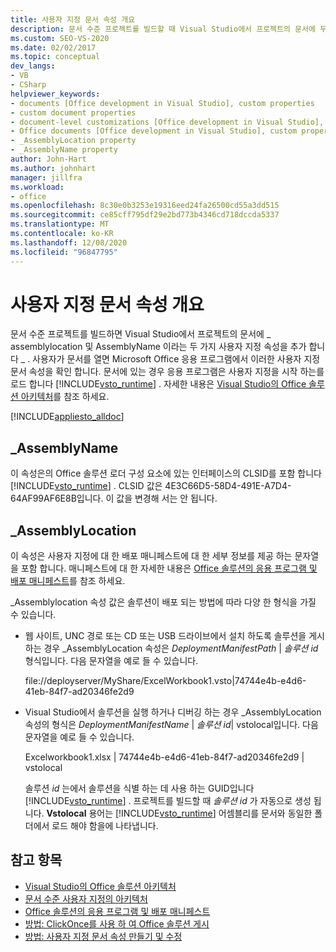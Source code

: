 ```yaml
---
title: 사용자 지정 문서 속성 개요
description: 문서 수준 프로젝트를 빌드할 때 Visual Studio에서 프로젝트의 문서에 두 가지 사용자 지정 속성을 추가 하는 방법에 대해 알아봅니다.
ms.custom: SEO-VS-2020
ms.date: 02/02/2017
ms.topic: conceptual
dev_langs:
- VB
- CSharp
helpviewer_keywords:
- documents [Office development in Visual Studio], custom properties
- custom document properties
- document-level customizations [Office development in Visual Studio], custom properties
- Office documents [Office development in Visual Studio], custom properties
- _AssemblyLocation property
- _AssemblyName property
author: John-Hart
ms.author: johnhart
manager: jillfra
ms.workload:
- office
ms.openlocfilehash: 8c30e0b3253e19316eed24fa26500cd55a3dd515
ms.sourcegitcommit: ce85cff795df29e2bd773b4346cd718dccda5337
ms.translationtype: MT
ms.contentlocale: ko-KR
ms.lasthandoff: 12/08/2020
ms.locfileid: "96847795"
---
```

# <a name="custom-document-properties-overview"></a>사용자 지정 문서 속성 개요

문서 수준 프로젝트를 빌드하면 Visual Studio에서 프로젝트의 문서에 \_ assemblylocation 및 AssemblyName 이라는 두 가지 사용자 지정 속성을 추가 합니다 \_ . 사용자가 문서를 열면 Microsoft Office 응용 프로그램에서 이러한 사용자 지정 문서 속성을 확인 합니다. 문서에 있는 경우 응용 프로그램은 사용자 지정을 시작 하는를 로드 합니다 [!INCLUDE[vsto_runtime](../vsto/includes/vsto-runtime-md.md)] . 자세한 내용은 [Visual Studio의 Office 솔루션 아키텍처](../vsto/architecture-of-office-solutions-in-visual-studio.md)를 참조 하세요.

 [!INCLUDE[appliesto_alldoc](../vsto/includes/appliesto-alldoc-md.md)]

## <a name="_assemblyname"></a>\_AssemblyName

이 속성은의 Office 솔루션 로더 구성 요소에 있는 인터페이스의 CLSID를 포함 합니다 [!INCLUDE[vsto_runtime](../vsto/includes/vsto-runtime-md.md)] . CLSID 값은 4E3C66D5-58D4-491E-A7D4-64AF99AF6E8B입니다. 이 값을 변경해 서는 안 됩니다.

## <a name="_assemblylocation"></a>\_AssemblyLocation

이 속성은 사용자 지정에 대 한 배포 매니페스트에 대 한 세부 정보를 제공 하는 문자열을 포함 합니다. 매니페스트에 대 한 자세한 내용은 [Office 솔루션의 응용 프로그램 및 배포 매니페스트](../vsto/application-and-deployment-manifests-in-office-solutions.md)를 참조 하세요.

 \_Assemblylocation 속성 값은 솔루션이 배포 되는 방법에 따라 다양 한 형식을 가질 수 있습니다.

- 웹 사이트, UNC 경로 또는 CD 또는 USB 드라이브에서 설치 하도록 솔루션을 게시 하는 경우 _AssemblyLocation 속성은 *DeploymentManifestPath* | *솔루션 id* 형식입니다. 다음 문자열을 예로 들 수 있습니다.

     file://deployserver/MyShare/ExcelWorkbook1.vsto|74744e4b-e4d6-41eb-84f7-ad20346fe2d9

- Visual Studio에서 솔루션을 실행 하거나 디버깅 하는 경우 _AssemblyLocation 속성의 형식은 *DeploymentManifestName* | *솔루션 id*| vstolocal입니다. 다음 문자열을 예로 들 수 있습니다.

     Excelworkbook1.xlsx | 74744e4b-e4d6-41eb-84f7-ad20346fe2d9 | vstolocal

  솔루션 *id* 는에서 솔루션을 식별 하는 데 사용 하는 GUID입니다 [!INCLUDE[vsto_runtime](../vsto/includes/vsto-runtime-md.md)] . 프로젝트를 빌드할 때 *솔루션 id* 가 자동으로 생성 됩니다. **Vstolocal** 용어는 [!INCLUDE[vsto_runtime](../vsto/includes/vsto-runtime-md.md)] 어셈블리를 문서와 동일한 폴더에서 로드 해야 함을에 나타냅니다.

## <a name="see-also"></a>참고 항목

- [Visual Studio의 Office 솔루션 아키텍처](../vsto/architecture-of-office-solutions-in-visual-studio.md)
- [문서 수준 사용자 지정의 아키텍처](../vsto/architecture-of-document-level-customizations.md)
- [Office 솔루션의 응용 프로그램 및 배포 매니페스트](../vsto/application-and-deployment-manifests-in-office-solutions.md)
- [방법: ClickOnce를 사용 하 여 Office 솔루션 게시](/previous-versions/bb386095(v=vs.110))
- [방법: 사용자 지정 문서 속성 만들기 및 수정](../vsto/how-to-create-and-modify-custom-document-properties.md)